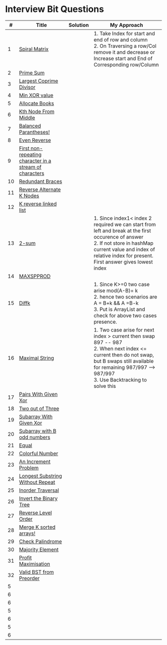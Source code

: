
# Interview Bit Questions

| # | Title | Solution | My Approach |
|---| ----- | -------- | --------------------- |
| 1 | [Spiral Matrix](https://leetcode.com/problems/spiral-matrix/submissions/) || 1. Take Index for  start and end of row and column<br>2. On Traversing a row/Col remove it and decrease or Increase start and End of Corresponding row/Column|
| 2 | [Prime Sum](https://www.interviewbit.com/courses/programming/topics/math/problems/prime-sum/)| ||
| 3 | [Largest Coprime Divisor](https://www.interviewbit.com/courses/programming/topics/math/problems/largest-coprime-divisor/)| ||
| 4 | [Min XOR value](https://www.interviewbit.com/problems/min-xor-value/)| ||
| 5 | [Allocate Books](https://www.interviewbit.com/problems/allocate-books/)| ||
| 6 | [Kth Node From Middle](https://www.interviewbit.com/problems/kth-node-from-middle/)| ||
| 7 | [Balanced Parantheses!](https://www.interviewbit.com/problems/balanced-parantheses/)| ||
| 8 | [Even Reverse](https://www.interviewbit.com/problems/even-reverse/)| ||
| 9 | [First non-repeating character in a stream of characters](https://www.interviewbit.com/problems/first-non-repeating-character-in-a-stream-of-characters/)| ||
| 10| [Redundant Braces](https://www.interviewbit.com/problems/redundant-braces/)| ||
| 11 | [Reverse Alternate K Nodes](https://www.interviewbit.com/problems/reverse-alternate-k-nodes/)| ||
| 12 | [K reverse linked list](https://www.interviewbit.com/problems/k-reverse-linked-list/)| ||
| 13 | [2-sum](https://www.interviewbit.com/problems/2-sum/)| |1. Since index1< index 2 required we can start from left and break at the first occurence of answer<br> 2. If not store in hashMap current value and index of relative index for present. First answer gives lowest index |
| 14 | [MAXSPPROD](https://www.interviewbit.com/problems/maxspprod/)| ||
| 15 | [Diffk](https://www.interviewbit.com/problems/diffk-ii/)| |1. Since K>=0 two case arise mod(A-B)= k <br> 2. hence two scenarios are A = B+k && A =B-k <br> 3. Put is ArrayList and check for above two cases presence. |
| 16 | [Maximal String](https://www.interviewbit.com/problems/maximal-string/)| |1. Two case arise for next index > current then swap 897 -- 987 <br> 2. When next index <= current then do not swap, but B swaps still available for remaining 987/997 --> 987/997 <br> 3. Use Backtracking to solve this|
| 17 | [Pairs With Given Xor](https://www.interviewbit.com/problems/pairs-with-given-xor/)| ||
| 18 | [Two out of Three](https://www.interviewbit.com/problems/two-out-of-three/)| ||
| 19 | [Subarray With Given Xor](https://www.interviewbit.com/problems/subarray-with-given-xor/)| ||
| 20 | [Subarray with B odd numbers](https://www.interviewbit.com/problems/subarray-with-b-odd-numbers/)| ||
| 21 | [Equal](https://www.interviewbit.com/problems/equal/)| ||
| 22 | [Colorful Number](https://www.interviewbit.com/problems/colorful-number/)| ||
| 23| [An Increment Problem](https://www.interviewbit.com/problems/an-increment-problem/)| ||
| 24 | [Longest Substring Without Repeat](https://www.interviewbit.com/problems/longest-substring-without-repeat/)| ||
| 25 | [Inorder Traversal](https://www.interviewbit.com/problems/inorder-traversal/)| ||
| 26 | [Invert the Binary Tree](https://www.interviewbit.com/problems/invert-the-binary-tree/)| ||
| 27 | [Reverse Level Order](https://www.interviewbit.com/problems/reverse-level-order/)| ||
| 28 | [Merge K sorted arrays!](https://www.interviewbit.com/problems/merge-k-sorted-arrays/)| ||
| 29 | [Check Palindrome](https://www.interviewbit.com/problems/check-palindrome/)| ||
| 30 | [Majority Element](https://www.interviewbit.com/problems/majority-element/)| ||
| 31 | [Profit Maximisation](https://www.interviewbit.com/problems/profit-maximisation/)| ||
| 32 | [Valid BST from Preorder](https://www.interviewbit.com/problems/valid-bst-from-preorder/)| ||
| 5 | []()| ||
| 6 | []()| ||
| 6 | []()| ||
| 5 | []()| ||
| 6 | []()| ||
| 5 | []()| ||
| 6 | []()| ||

